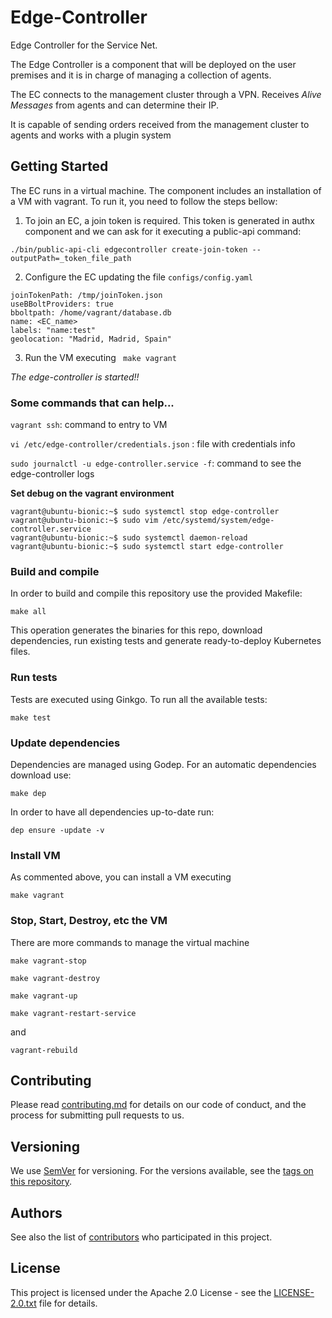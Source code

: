 
# Edge-Controller
Edge Controller for the Service Net. 

The Edge Controller is a component that will be deployed on the user premises and 
it is in charge of managing a collection of agents. 


The EC connects to the management cluster through a VPN. Receives _Alive Messages_
from agents and can determine their IP. 

It is capable of sending orders received from the management cluster to agents and works with a 
plugin system


## Getting Started
The EC runs in a virtual machine. The component includes an installation of a VM with vagrant. To run it, you need
to follow the steps bellow:

1) To join an EC, a join token is required. This token is generated in authx component and we can ask for it executing 
a public-api command:
```
./bin/public-api-cli edgecontroller create-join-token --outputPath=_token_file_path
```
2) Configure the EC updating the file `configs/config.yaml`
```
joinTokenPath: /tmp/joinToken.json
useBBoltProviders: true
bboltpath: /home/vagrant/database.db
name: <EC_name>
labels: "name:test"
geolocation: "Madrid, Madrid, Spain" 
```
3) Run the VM executing ` make vagrant`

_The edge-controller is started!!_

### Some commands that can help...

`vagrant ssh`: command to entry to VM

`vi /etc/edge-controller/credentials.json` : file with credentials info

`sudo journalctl -u edge-controller.service -f`: command to see the edge-controller logs

**Set debug on the vagrant environment**

```
vagrant@ubuntu-bionic:~$ sudo systemctl stop edge-controller
vagrant@ubuntu-bionic:~$ sudo vim /etc/systemd/system/edge-controller.service
vagrant@ubuntu-bionic:~$ sudo systemctl daemon-reload
vagrant@ubuntu-bionic:~$ sudo systemctl start edge-controller
```


### Build and compile

In order to build and compile this repository use the provided Makefile:

```
make all
```

This operation generates the binaries for this repo, download dependencies,
run existing tests and generate ready-to-deploy Kubernetes files.

### Run tests

Tests are executed using Ginkgo. To run all the available tests:

```
make test
```

### Update dependencies

Dependencies are managed using Godep. For an automatic dependencies download use:

```
make dep
```

In order to have all dependencies up-to-date run:

```
dep ensure -update -v
```

### Install VM

As commented above, you can install a VM executing 

```
make vagrant
```

### Stop, Start, Destroy, etc the VM

There are more commands to manage the virtual machine

```
make vagrant-stop
```
```
make vagrant-destroy
```
```
make vagrant-up
```
```
make vagrant-restart-service
```
and
```
vagrant-rebuild
```

## Contributing

Please read [contributing.md](contributing.md) for details on our code of conduct, and the process for submitting pull requests to us.


## Versioning

We use [SemVer](http://semver.org/) for versioning. For the versions available, see the [tags on this repository](https://github.com/nalej/edge-controller/tags). 

## Authors

See also the list of [contributors](https://github.com/nalej/edge-controller/contributors) who participated in this project.

## License
This project is licensed under the Apache 2.0 License - see the [LICENSE-2.0.txt](LICENSE-2.0.txt) file for details.


